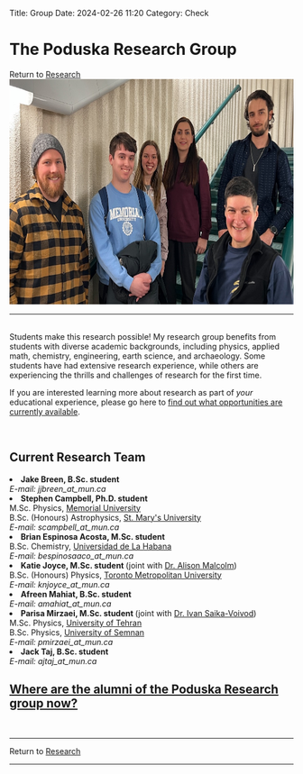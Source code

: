 Title: Group
Date: 2024-02-26 11:20
Category: Check

<h1>The Poduska Research Group </h1>
<div class = "small italics">
Return to <a href="/pages/research.html">Research</a>
</div>
<img src="/images/group2023Apr_crop1a.jpg" alt="" style="height: 400px" title="The Poduska group">
<!--<img src="groupwalk2022.jpg" title="The Poduska Group and Friends, August 2022" alt="The Poduska Group and Friends, August 2022" height="310">-->
<hr>

<br>
Students make this research possible! My research group benefits from students with diverse academic backgrounds, including physics, applied math, chemistry, engineering, earth science, and archaeology. Some students have had extensive research experience, while others are experiencing the thrills and challenges of research for the first time. 

If you are interested learning more about research as part of <i>your</i> educational experience, please go here to <a href="/pages/research.html">find out what opportunities are currently available</a>. 

<br>
<h2>Current Research Team</h2>

<!--<li><b>Tyler Bartlett, M.Sc. student </b>  (joint with <a href="https://www.mun.ca/physics/our_people/faculty/leblanc.php">Dr. James LeBlanc</a>) 
<br> B.Sc. (Honours) Physics, <a href="http://www.mun.ca/">Memorial University</a>
<br><i>E-mail: tsb504_at_mun.ca</i></li>
</li>
-->

<li><b>Jake Breen, B.Sc. student </b>  
<br><i>E-mail: jjbreen_at_mun.ca</i></li>
</li>

<li><b>Stephen Campbell, Ph.D. student</b> 
<br> M.Sc. Physics, <a href="http://www.mun.ca/">Memorial University</a> 
<br> B.Sc. (Honours) Astrophysics, <a href="http://www.smu.ca/">St. Mary's University</a>
<br><i>E-mail: scampbell_at_mun.ca</i></li>

<li><b>Brian Espinosa Acosta, M.Sc. student </b> 
<br> B.Sc. Chemistry, <a href="https:/www.uh.cu/">Universidad de La Habana</a>
<br><i>E-mail: bespinosaaco_at_mun.ca</i></li>
</li>

<li><b>Katie Joyce, M.Sc. student </b>  (joint with <a href="http://www.esd.mun.ca/~amalcolm/">Dr. Alison Malcolm</a>) 
<br> B.Sc. (Honours) Physics, <a href="https://www.ryerson.ca/">Toronto Metropolitan University</a>
<br><i>E-mail: knjoyce_at_mun.ca</i></li>
</li>

<li><b>Afreen Mahiat, B.Sc. student </b>  
<br><i>E-mail: amahiat_at_mun.ca</i></li>
</li>

<li><b>Parisa Mirzaei, M.Sc. student </b> (joint with <a href="https://www.physics.mun.ca/~saika/">Dr. Ivan Saika-Voivod</a>) 
<br> M.Sc. Physics, <a href="https://	ut.ac.ir/">University of Tehran</a> 
<br> B.Sc. Physics, <a href="https://english.semnan.ac.ir/">University of Semnan</a>
<br><i>E-mail: pmirzaei_at_mun.ca</i></li>
</li>

<li><b>Jack Taj, B.Sc. student </b>  
<br><i>E-mail: ajtaj_at_mun.ca</i></li>
</li>

<h2><a href="/pages/research.html">Where are the alumni of the Poduska Research group now?</a></h2>

<br>
<hr>
<div class = "small italics">
Return to <a href="/pages/research.html">Research</a>
</div>
<hr>



